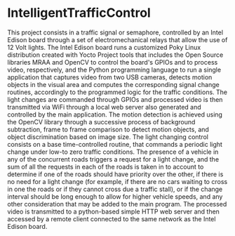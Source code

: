# IntelligentTrafficControl

This project consists in a traffic signal or semaphore, controlled by an Intel Edison board through a set of electromechanical relays that allow the use of 12 Volt lights. The Intel Edison board runs a customized Poky Linux distribution created with Yocto Project tools that includes the Open Source libraries MRAA and OpenCV to control the board's GPIOs and to process video, respectively, and the Python programming language to run a single application that captures video from two USB cameras, detects motion objects in the visual area and computes the corresponding signal change routines, accordingly to the programmed logic for the traffic conditions. The light changes are commanded through GPIOs and processed video is then transmitted via WiFi through a local web server also generated and controlled by the main application.
The motion detection is achieved using the OpenCV library through a successive process of background subtraction, frame to frame comparison to detect motion objects, and object discrimination based on image size.
The light changing control consists on a base time-controlled routine, that commands a periodic light change under low-to zero traffic conditions. The presence of a vehicle in any of the concurrent roads triggers a request for a light change, and the sum of all the requests in each of the roads is taken in to account to determine if one of the roads should have priority over the other, if there is no need for a light change (for example, if there are no cars waiting to cross in one the roads or if they cannot cross due a traffic stall), or if the change interval should be long enough to allow for higher vehicle speeds, and any other consideration that may be added to the main program.
The processed video is transmitted to a python-based simple HTTP web server and then accessed by a remote client connected to the same network as the Intel Edison board.

